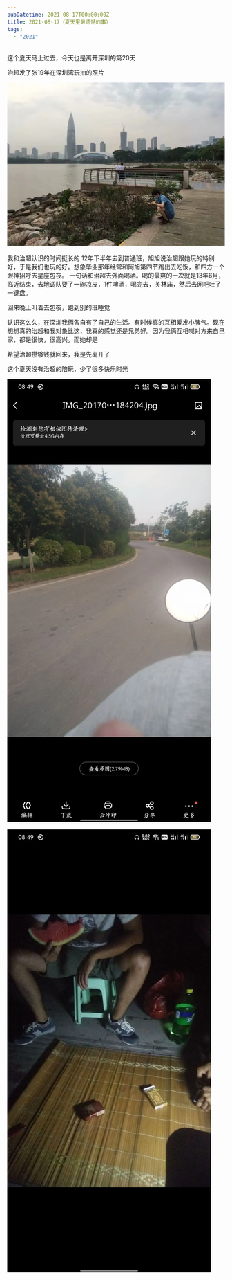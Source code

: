 ```yaml
---
pubDatetime: 2021-08-17T00:00:00Z
title: 2021-08-17（夏天里最遗憾的事）
tags:
  - "2021"
---
```


这个夏天马上过去，今天也是离开深圳的第20天

治超发了张19年在深圳湾玩拍的照片

![](../../img/6904315-e13a0b20e0b41c5f.jpg)

我和治超认识的时间挺长的
12年下半年去到普通班，旭旭说治超跟她玩的特别好，于是我们也玩的好。想象毕业那年经常和阿旭第四节跑出去吃饭，和四方一个眼神招呼去星座包夜。
一句话和治超去外面喝酒。喝的最爽的一次就是13年6月，临近结束，去地调队要了一碗凉皮，1件啤酒，喝完去，关林庙，然后去网吧吐了一键盘。

回来晚上叫着去包夜，跑到别的班睡觉


认识这么久，在深圳我俩各自有了自己的生活。有时候真的互相爱发小脾气。现在想想真的治超和我对象比这，我真的感觉还是兄弟好。因为我俩互相喊对方来自己家，都是很快，很高兴。而她却是

希望治超攒够钱就回来，我是先离开了

这个夏天没有治超的陪玩，少了很多快乐时光

![](../../img/6904315-86690ca7d7b3c2fc.jpg)


![](../../img/6904315-11e2c9324d6bbe0a.jpg)

